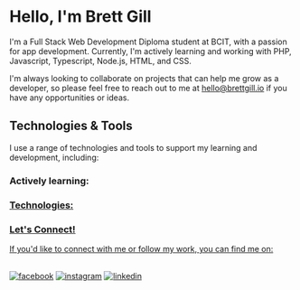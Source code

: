 # Hello, I'm Brett Gill

I'm a Full Stack Web Development Diploma student at BCIT, with a passion for app development. Currently, I'm actively learning and working with PHP, Javascript, Typescript, Node.js, HTML, and CSS.

I'm always looking to collaborate on projects that can help me grow as a developer, so please feel free to reach out to me at hello@brettgill.io if you have any opportunities or ideas.

## Technologies & Tools

I use a range of technologies and tools to support my learning and development, including:

### Actively learning:

<a href="https://img.shields.io/badge/VSCode-0078D4?style=for-the-badge&logo=visual%20studio%20code&logoColor=white" alt="vscode">
<a href="https://img.shields.io/badge/CSS3-1572B6?style=for-the-badge&logo=css3&logoColor=white" alt="css">
<a href="https://img.shields.io/badge/HTML5-E34F26?style=for-the-badge&logo=html5&logoColor=white" alt="html">
<a href="https://img.shields.io/badge/JavaScript-323330?style=for-the-badge&logo=javascript&logoColor=F7DF1E" alt="javascript">
<a href="https://img.shields.io/badge/json-5E5C5C?style=for-the-badge&logo=json&logoColor=white" alt="json">
<a href="https://img.shields.io/badge/PHP-777BB4?style=for-the-badge&logo=php&logoColor=white" alt="php">
<a href="https://img.shields.io/badge/TypeScript-007ACC?style=for-the-badge&logo=typescript&logoColor=white" alt="typescript">

### Technologies:

<a href="https://img.shields.io/badge/Notion-000000?style=for-the-badge&logo=notion&logoColor=white" alt="notion">
<a href="https://img.shields.io/badge/Obsidian-483699?style=for-the-badge&logo=Obsidian&logoColor=white" alt="obsidian">
<a href="https://img.shields.io/badge/Trello-0052CC?style=for-the-badge&logo=trello&logoColor=white" alt="trello">
<a href="https://img.shields.io/badge/mac%20os-000000?style=for-the-badge&logo=apple&logoColor=white" alt="macos">
<a href="https://img.shields.io/badge/Google_chrome-4285F4?style=for-the-badge&logo=Google-chrome&logoColor=white" alt="chrome">

### Let's Connect!

If you'd like to connect with me or follow my work, you can find me on:

<br><a href=”https://www.facebook.com/brett.gill.986”><img src="https://img.shields.io/badge/GitHub-100000?style=for-the-badge&logo=github&logoColor=white" alt="facebook"></a>
<a href="https://www.instagram.com/bstevieg/"><img src="https://img.shields.io/badge/Instagram-E4405F?style=for-the-badge&logo=instagram&logoColor=white" alt="instagram"></a>
<a href="https://www.linkedin.com/in/thebrettgill/"><img src="https://img.shields.io/badge/LinkedIn-0077B5?style=for-the-badge&logo=linkedin&logoColor=white" alt="linkedin"></a>

<!-- <img src="" alt=""> -->

<!---
breadscorner/breadscorner is a ✨ special ✨ repository because its `README.md` (this file) appears on your GitHub profile.
You can click the Preview link to take a look at your changes.
--->
